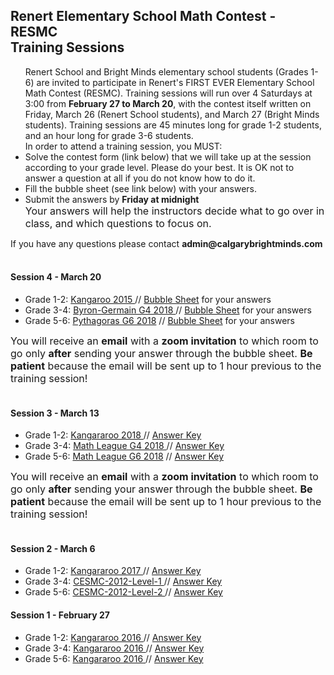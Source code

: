 <div class="row">
      <h2> Renert Elementary School Math Contest - <b>RESMC</b> <br> Training Sessions </h2>
   <p>
      <ul>
         Renert School and Bright Minds elementary school students (Grades 1-6) are invited to participate in Renert's FIRST EVER Elementary School Math Contest (RESMC). Training sessions will run over 4 Saturdays at 3:00 from <b>February 27 to March 20</b>, with the contest itself written on Friday, March 26 (Renert School students), and March 27 (Bright Minds students). Training sessions are 45 minutes long for grade 1-2 students, and an hour long for grade 3-6 students.
      <br>  In order to attend a training session, you MUST:
            <li> Solve the contest form (link below) that we will take up at the session according to your grade level. Please do your best. It is OK not to answer a question at all if you do not know how to do it.</li> 
            <li> Fill the bubble sheet (see link below) with your answers.</li>
            <li > Submit the answers by <b>Friday at midnight</b></li>
            <font size="3">Your answers will help the instructors decide what to go over in class, and which questions to focus on.</font> 
               </ul>     
   </p>
     If you have any questions please contact <b>admin@calgarybrightminds.com</b>
 <br><br>
   <div class="row">
    <h4> <b>Session 4 - March 20 </b></h4>
   <p>
      <ul>
        <li> Grade 1-2:  <a href="https://renertmath.github.io/contests/Kangaroo 2015 -G12 Mar20.pdf
" target="_blank">Kangaroo 2015 </a>  // <a href="https://forms.gle/7fz22WjHqN2kp8Ze6" target="_blank">Bubble Sheet</a> for your answers </li> 
        <li> Grade 3-4:  <a href="https://renertmath.github.io/contests/Byron-GermainG4 2018.pdf
" target="_blank">Byron-Germain G4 2018 </a>  // <a href="https://forms.gle/7fz22WjHqN2kp8Ze6" target="_blank">Bubble Sheet</a> for your answers </li>
         <li> Grade 5-6:  <a href="https://renertmath.github.io/contests/PythagorasG6 2018.pdf
" target="_blank">Pythagoras G6 2018</a>  // <a href="https://forms.gle/7fz22WjHqN2kp8Ze6" target="_blank">Bubble Sheet</a> for your answers </li>
    </ul> 
    </p>  
     <font size="3"> You will receive an <b>email</b> with a <b>zoom invitation</b> to which room to go only <b>after</b> sending your answer through the bubble sheet. <b> Be patient</b> because the email will be sent up to 1 hour previous to the training session! </font>
<br>     
<br>
     <div class="row">
    <h4> Session 3 - March 13 </h4>
   <p>
      <ul>
        <li> Grade 1-2:  <a href="https://renertmath.github.io/contests/Kangaroo 2018-G12 Mar13.pdf" target="_blank">Kangararoo 2018 </a>  // <a href="https://renertmath.github.io/contests/Kangaroo 2018-G12 Mar13 KEY only.pdf
" target="_blank">Answer Key</a>  </li> 
        <li> Grade 3-4:  <a href="https://renertmath.github.io/contests/Math League G4 2018.pdf" target="_blank">Math League G4 2018 </a>  //  <a href="https://renertmath.github.io/contests/Math League G4 2018 KEY.pdf" target="_blank">Answer Key</a>  </li>
         <li> Grade 5-6:  <a href="https://renertmath.github.io/contests/Math League G6 2018.pdf" target="_blank">Math League G6 2018</a>  // <a href="https://renertmath.github.io/contests/Math League G6 2018 KEY.pdf" target="_blank">Answer Key</a>  </li> 
    </ul> 
    </p>  
     <font size="3"> You will receive an <b>email</b> with a <b>zoom invitation</b> to which room to go only <b>after</b> sending your answer through the bubble sheet. <b> Be patient</b> because the email will be sent up to 1 hour previous to the training session! </font>
<br>     
<br>
    <div class="row">
    <h4> Session 2 - March 6 </h4>
   <p>
      <ul>
        <li> Grade 1-2:  <a href="https://renertmath.github.io/contests/Kangaroo%202017%20G12%20Mar6.pdf" target="_blank">Kangararoo 2017 </a>  // <a href="https://renertmath.github.io/contests/Kangaroo 2017 G12 Mar6 KEY only.pdf" target="_blank">Answer Key</a>  </li> 
        <li> Grade 3-4:  <a href="https://renertmath.github.io/contests/CESMC-2012-Level-1-Contest-Paper.pdf" target="_blank">CESMC-2012-Level-1 </a>  // <a href="https://renertmath.github.io/contests/CESMC-2012-Level-1-Answers.pdf" target="_blank">Answer Key</a> </li>
         <li> Grade 5-6:  <a href="https://renertmath.github.io/contests/CESMC-2012-Level-2-Contest-Paper.pdf" target="_blank">CESMC-2012-Level-2 </a>  // <a href="https://renertmath.github.io/contests/CESMC-2012-Level-2-Answers.pdf" target="_blank">Answer Key</a> </li>
    </ul> 
    </p>  

<div class="row">
    <h4> Session 1 - February 27 </h4>
   <p>
      <ul>
        <li> Grade 1-2:  <a href="https://renertmath.github.io/contests/Kangaroo%202016%20G12%20Feb%2027.pdf" target="_blank">Kangararoo 2016 </a>  //  <a href="https://renertmath.github.io/contests/2016gr0102eKEY%20only.pdf" target="_blank">Answer Key</a></li>
        <li> Grade 3-4:  <a href="https://renertmath.github.io/contests/Kangaroo%202016%20G34%20Feb27.pdf" target="_blank">Kangararoo 2016 </a>  //  <a href="https://renertmath.github.io/contests/2016gr0304eKEY%20only.pdf" target="_blank">Answer Key</a> </li>
         <li> Grade 5-6:  <a href="https://renertmath.github.io/contests/Kangaroo%202016%20G56%20Feb27.pdf" target="_blank">Kangararoo 2016 </a>  //  <a href="https://renertmath.github.io/contests/2016gr0506eKEY%20only.pdf" target="_blank">Answer Key</a> </li>
      </ul> 
       </p>
